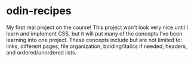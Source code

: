 # odin-recipes
My first real project on the course!
This project won't look very nice until I learn and implement CSS, but it will put many of the concepts I've been learning into one project. These concepts include but are not limited to: links, different pages, file organization, bolding/italics if needed, headers, and ordered/unordered lists.